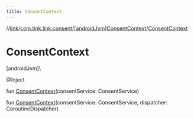 ```yaml
---
title: ConsentContext
---
```

//[link](../../../index.html)/[com.tink.link.consent](../index.html)/[[androidJvm]ConsentContext](index.html)/[ConsentContext](-consent-context.html)



# ConsentContext



[androidJvm]\




@Inject



fun [ConsentContext](-consent-context.html)(consentService: ConsentService)

fun [ConsentContext](-consent-context.html)(consentService: ConsentService, dispatcher: CoroutineDispatcher)




